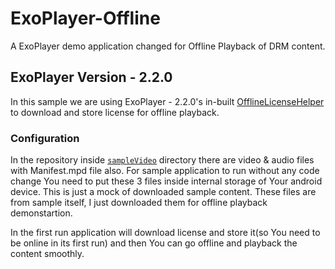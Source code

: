 
# ExoPlayer-Offline
A ExoPlayer demo application changed for Offline Playback of DRM content.

## ExoPlayer Version - 2.2.0

In this sample we are using ExoPlayer - 2.2.0's in-built [OfflineLicenseHelper](https://github.com/google/ExoPlayer/blob/release-v2/library/core/src/main/java/com/google/android/exoplayer2/drm/OfflineLicenseHelper.java) to download and store license for offline playback.

### Configuration
In the repository inside [`sampleVideo`](https://github.com/ashwanijanghu/ExoPlayer-Offline/tree/master/sampleVideo) directory there are video & audio files with Manifest.mpd file also. For sample application to run without any code change You need to put these 3 files inside internal storage of Your android device. This is just a mock of downloaded sample content. These files are from sample itself, I just downloaded them for offline playback demonstartion.

In the first run application will download license and store it(so You need to be online in its first run) and then You can go offline and playback the content smoothly.

